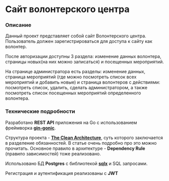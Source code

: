 <h1>Сайт волонтерского центра</h1>

<h3>Описание</h3>

Данный проект представляет собой сайт Волонтерского центра.
Пользователь должен зарегистрироваться для доступа к сайту как волонтер.

После авторизации доступны 3 раздела: изменение данных волонтера, страницы
новых(на них можно записаться) и посещенных мероприятий.

На странице администратора есть разделы: изменение данных, страница мероприятий
(где можно посмотреть список всех мероприятий и добавить новые) и страница
волонтеров с действиями: посмотреть список, удалить, сделать администратором,
а также посмотреть список посещенных мероприятий определенного волонтера.

<h3>Технические подробности</h3>

Разработано **REST API** приложения на Gо с использованием фреймворка 
**[gin-gonic](https://github.com/gin-gonic/gin)**.

Структура проекта - **[The Clean Architecture](https://blog.cleancoder.com/uncle-bob/2012/08/13/the-clean-architecture.html)**,
суть которого заключается в разделение обязанностей. В статье очень
подробно про это можно прочитать. Основное правило в архитектуре -
**Dependency Rule** (правило зависимостей) тоже реализовано.

Использовано БД **Postgres** с библиотекой **[sqlx](https://github.com/jmoiron/sqlx)** и SQL запросами.

Регистрация и аутентификация реализованы с **JWT**